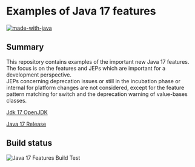 #  Examples of Java 17 features

[![made-with-java](https://img.shields.io/badge/Made%20with-Java-1f425f.svg)](https://openjdk.java.net/)

## Summary

This repository contains examples of the important new Java 17 features.  
The focus is on the features and JEPs  which are important for a development perspective.  
JEPs concerning deprecation issues or still in the incubation phase or internal for platform changes are not considered, except for the feature pattern matching for switch and the deprecation warning of value-bases classes.

[Jdk 17 OpenJDK](https://openjdk.java.net/projects/jdk/17/)

[Java 17 Release](https://www.oracle.com/news/announcement/oracle-releases-java-17-2021-09-14/)


## Build status

![Java 17 Features Build Test](https://github.com/jetrom/examples-java17/workflows/GitHub%20Java%20CI%20with%20Maven/badge.svg)




